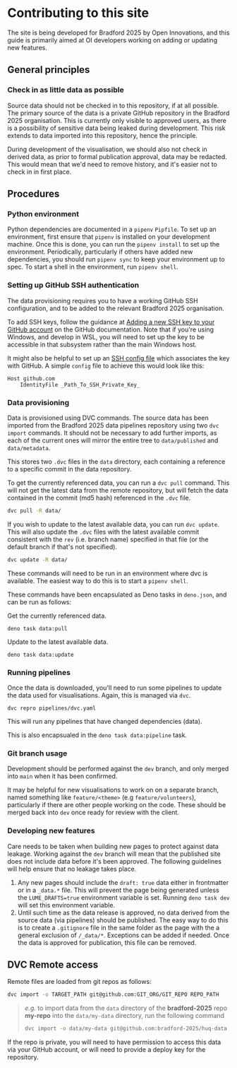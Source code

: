 # Contributing to this site

The site is being developed for Bradford 2025 by Open Innovations, and this
guide is primarily aimed at OI developers working on adding or updating new
features.

## General principles

### Check in as little data as possible

Source data should not be checked in to this repository, if at all possible. The
primary source of the data is a private GitHub repository in the Bradford 2025
organisation. This is currently only visible to approved users, as there is a
possibility of sensitive data being leaked during development. This risk extends
to data imported into this repository, hence the principle.

During development of the visualisation, we should also not check in derived
data, as prior to formal publication approval, data may be redacted. This would
mean that we'd need to remove history, and it's easier not to check in in first
place.

## Procedures

### Python environment

Python dependencies are documented in a `pipenv` `Pipfile`. To set up an
environment, first ensure that `pipenv` is installed on your development
machine. Once this is done, you can run the `pipenv install` to set up the
environment. Periodically, particularly if others have added new dependencies,
you should run `pipenv sync` to keep your environment up to spec. To start a
shell in the environment, run `pipenv shell`.

### Setting up GitHub SSH authentication

The data provisioning requires you to have a working GitHub SSH configuration,
and to be added to the relevant Bradford 2025 organisation.

To add SSH keys, follow the guidance at
[Adding a new SSH key to your GitHub account](https://docs.github.com/en/authentication/connecting-to-github-with-ssh/adding-a-new-ssh-key-to-your-github-account)
on the GitHub documentation. Note that if you're using Windows, and develop in
WSL, you will need to set up the key to be accessible in that subsystem rather
than the main Windows host.

It might also be helpful to set up an
[SSH config file](https://linuxize.com/post/using-the-ssh-config-file/) which
associates the key with GitHub. A simple `config` file to achieve this would
look like this:

```
Host github.com
    IdentityFile _Path_To_SSH_Private_Key_
```

### Data provisioning

Data is provisioned using DVC commands. The source data has been imported from
the Bradford 2025 data pipelines repository using two `dvc import` commands. It
should not be necessary to add further imports, as each of the current ones will
mirror the entire tree to `data/published` and `data/metadata`.

This stores two `.dvc` files in the `data` directory, each containing a
reference to a specific commit in the data repository.

To get the currently referenced data, you can run a `dvc pull` command. This
will not get the latest data from the remote repository, but will fetch the data
contained in the commit (md5 hash) referenced in the `.dvc` file.

```sh
dvc pull -R data/
```

If you wish to update to the latest available data, you can run `dvc update`.
This will also update the `.dvc` files with the latest available commit
consistent with the `rev` (i.e. branch name) specified in that file (or the
default branch if that's not specified).

```sh
dvc update -R data/
```

These commands will need to be run in an environment where dvc is available. The
easiest way to do this is to start a `pipenv shell`.

These commands have been encapsulated as Deno tasks in `deno.json`, and can be
run as follows:

Get the currently referenced data.

```
deno task data:pull
```

Update to the latest available data.

```
deno task data:update
```

### Running pipelines

Once the data is downloaded, you'll need to run some pipelines to update the
data used for visualisations. Again, this is managed via `dvc`.

```
dvc repro pipelines/dvc.yaml
```

This will run any pipelines that have changed dependencies (data).

This is also encapsualed in the `deno task data:pipeline` task.

### Git branch usage

Development should be performed against the `dev` branch, and only merged into
`main` when it has been confirmed.

It may be helpful for new visualisations to work on on a separate branch, named
something like `feature/<theme>` (e.g `feature/volunteers`), particularly if
there are other people working on the code. These should be merged back into
`dev` once ready for review with the client.

### Developing new features

Care needs to be taken when building new pages to protect against data leakage.
Working against the `dev` branch will mean that the published site does not
include data before it's been approved. The following guidelines will help
ensure that no leakage takes place.

1. Any new pages should include the `draft: true` data either in frontmatter or
   in a `_data.*` file. This will prevent the page being generated unless the
   `LUME_DRAFTS=true` environment variable is set. Running `deno task dev` will
   set this environment variable.
2. Until such time as the data release is approved, no data derived from the
   source data (via pipelines) should be published. The easy way to do this is
   to create a `.gitignore` file in the same folder as the page with the a
   general exclusion of `/_data/*`. Exceptions can be added if needed. Once the
   data is approved for publication, this file can be removed.


## DVC Remote access

Remote files are loaded from git repos as follows:

```sh
dvc import -o TARGET_PATH git@github.com:GIT_ORG/GIT_REPO REPO_PATH
```

> _e.g._ to import data from the `data` directory of the **bradford-2025**
> repo **my-repo** into the `data/my-data` directory, run the following command
>
> ```sh
> dvc import -o data/my-data git@github.com:bradford-2025/huq-data data 
> ```

If the repo is private, you will need to have permission to access this data
via your GitHub account, or will need to provide a deploy key for the repository.